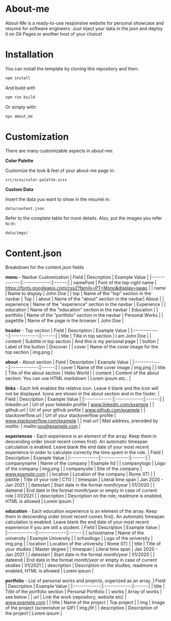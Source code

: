 # About-me
About-Me is a ready-to-use responsive website for personal showcase and résumé for software engineers. Just inject your data in the json and deploy it on Git Pages or another host of your choice!

# **Installation**

You can install the template by cloning this repository and then:

```js
npm install
```
And build with
```js
npm run build
```

Or simply with: 
```js
npx about_me
```


# **Customization**

There are many customizable aspects in about-me: 

**Color Palette**

Customize the look & feel of your about-me page in:

```unix
src/scss/color-palette.scss
```

**Custom Data**

Insert the data yuo want to show in the resumé in: 

```unix
data/content.json
```

Refer to the complete table for more details.
Also, put the images you refer to in: 

```unix
data/imgs/
```

# **Content.json**

Breakdown for the content.json fields

**menu** - Navbar Customization
|      Field    |    Description |  Example Value   |
|:-------------:|:-------------:|:------:|
|  nameFont  | Font of the top-right name | https://fonts.googleapis.com/css2?family=PT+Mono&display=swap |
|  name      | Name to display | John Doe |
|  top       | Name of the "top" section in the navbar | Top |
|  about     | Name of the "about" section in the navbar| About |
|  experience    | Name of the "experience" section in the navbar | Experience |
|  education     | Name of the "education" section in the navbar | Education |
|  portfolio     | Name of the "portfolio" section in the navbar | Personal Works |
|  pagetitle     | Name of the page in the browser | John Doe |

**header** - Top section
|      Field    |    Description |  Example Value   |
|:-------------:|:-------------:|:------:|
|  title     | Title in top section | I am John Doe |
|  content     | Subtitle in top section | And this is my personal page |
|  button     | Label of the button | Discover |
|  cover     | Name of the cover image for the top section | img.png |


**about** - About section
|      Field    |    Description |  Example Value   |
|:-------------:|:-------------:|:------:|
|  cover     | Name of the cover image | img.png |
|  title     | Title of the about section | Hello World |
|  content     | Content of the about section. You can use HTML markdown | Lorem ipsum etc.. |


**links** - Each link enables the relative icon. Leave it blank and the icon will not be displayed. Icons are shown in the about section and in the footer.
|      Field    |    Description |  Example Value   |
|:-------------:|:-------------:|:------:|
|  linkedin.url     | Url of your linkedin profile | www.linkedin.com/example |
|  github.url     | Url of your github profile | www.github.com/example |
|  stackoverflow.url     | Url of your stackoverflow profile | www.stackoverflow.com/example |
|  mail.url     | Mail address, preceded by *mailto:* | mailto:you@example.com |


**experiences** - Each experience is an element of the array. Keep them in descending order (most recent comes first). An automatic timespan calculation is enabled. Leave blank the end date of your most recent experience in order to calculate correctly the time spent in the role.
|      Field    |    Description |  Example Value   |
|:-------------:|:-------------:|:------:|
|  companyname     | Name of the company | Example ltd |
|  companylogo     | Logo of the company | img.png |
|  companysite     | Site of the company | www.example.com |
|  location     | Location of the company | Rome (IT) |
|  jobtitle     | Title of your role | CTO |
|  timespan     | Literal time span | Jan 2020 - Jan 2021 |
|  datestart     | Start date in the format *month/year* | 01/2020 |
|  dateend     | End date in the format *month/year* or empty in case of current role | 01/2021 |
|  description     | Description on the role, readmore is enabled, HTML is allowed | Lorem ipsum |


**education** - Each education experience is an element of the array. Keep them in descending order (most recent comes first). An automatic timespan calculation is enabled. Leave blank the end date of your most recent experience if you are still a student.
|      Field    |    Description |  Example Value   |
|:-------------:|:-------------:|:------:|
|  schoolname     | Name of the university | Example University |
|  schoollogo     | Logo of the university | img.png |
|  location     | Location of the university | Rome (IT) |
|  title     | Title of your studies | Master degree |
|  timespan     | Literal time span | Jan 2020 - Jan 2021 |
|  datestart     | Start date in the format *month/year* | 01/2020 |
|  dateend     | End date in the format *month/year* or empty in case of current studies | 01/2021 |
|  description     | Description on the studies, readmore is enabled, HTML is allowed | Lorem ipsum |


**portfolio** - List of personal works and projects, organized as an array.
|      Field    |    Description |  Example Value   |
|:-------------:|:-------------:|:------:|
|  title     | Title of the portfolio section | Personal Portfolio |
|  works     | Array of works | see below |
|  url     | Link the work (repository, website etc) | www.example.com |
|  title     | Name of the project | Top project |
|  img     | Image of the project (screenshot or GIF) | img.jfif |
|  description     | Description of the project | Lorem ipsum |

